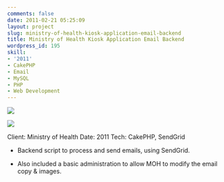 ```yaml
---
comments: false
date: 2011-02-21 05:25:09
layout: project
slug: ministry-of-health-kiosk-application-email-backend
title: Ministry of Health Kiosk Application Email Backend
wordpress_id: 195
skill:
- '2011'
- CakePHP
- Email
- MySQL
- PHP
- Web Development
---
```


![](http://ruten.ca/wp-content/uploads/2012/03/kiosk-cropped2.jpg)

![](http://ruten.ca/wp-content/uploads/2012/03/kiosk-cropped1.png)

Client: Ministry of Health
Date: 2011
Tech: CakePHP, SendGrid



	
  * Backend script to process and send emails, using SendGrid.

	
  * Also included a basic administration to allow MOH to modify the email copy & images.


